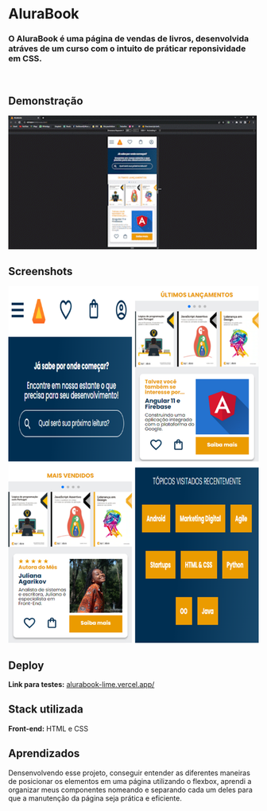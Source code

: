 # AluraBook

<h3>O AluraBook é uma página de vendas de livros, desenvolvida atráves de um curso com o intuito de práticar reponsividade em CSS.</h3>
<br>

## Demonstração
<p>
    <img width="500" src="./assets/responsividade.gif"></img>
</p>

## Screenshots
<img width="550" src="./assets/screenshot.png"></img>
<br>

## Deploy

**Link para testes:** <a href="https://alurabook-lime.vercel.app/" target="_blank">alurabook-lime.vercel.app/</a>

## Stack utilizada

**Front-end:** HTML e CSS


## Aprendizados

Densenvolvendo esse projeto, conseguir entender as diferentes maneiras de posicionar os elementos em uma página utilizando o flexbox, aprendi a organizar meus componentes nomeando e separando cada um deles para que a manutenção da página seja prática e eficiente.
